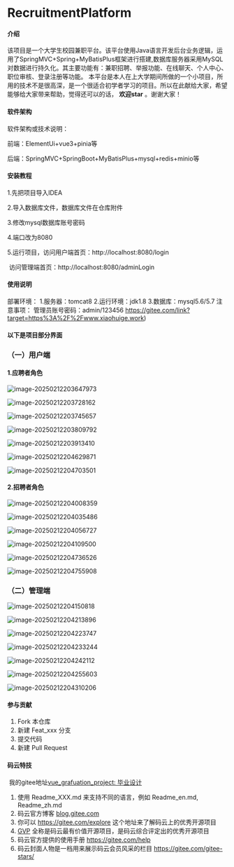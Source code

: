 # RecruitmentPlatform

#### 介绍

该项目是一个大学生校园兼职平台。该平台使用Java语言开发后台业务逻辑，运用了SpringMVC+Spring+MyBatisPlus框架进行搭建,数据库服务器采用MySQL对数据进行持久化。其主要功能有：兼职招聘、举报功能、在线聊天、个人中心、职位审核、登录注册等功能。 本平台是本人在上大学期间所做的一个小项目，所用的技术不是很高深，是一个很适合初学者学习的项目。所以在此献给大家，希望能够给大家带来帮助，觉得还可以的话， **欢迎star** 。谢谢大家！

#### 软件架构

软件架构或技术说明： 

前端：ElementUi+vue3+pinia等

后端：SpringMVC+SpringBoot+MyBatisPlus+mysql+redis+minio等

#### 安装教程

1.先把项目导入IDEA

2.导入数据库文件，数据库文件在仓库附件

 3.修改mysql数据库账号密码 

4.端口改为8080

 5.运行项目，访问用户端首页：http://localhost:8080/login

​						访问管理端首页：http://localhost:8080/adminLogin



#### 使用说明

部署环境： 1.服务器：tomcat8 2.运行环境：jdk1.8 3.数据库：mysql5.6/5.7 注意事项： 管理员账号密码：admin/123456 https://gitee.com/link?target=https%3A%2F%2Fwww.xiaohuige.work)

#### 以下是项目部分界面

### （一）用户端

#### 1.应聘者角色
![image-20250212203647973](https://github.com/user-attachments/assets/8bc86d2c-e686-44b6-bf2a-da544438df0e)


![image-20250212203728162](typora-user-images\image-20250212203728162.png)

![image-20250212203745657](typora-user-images\image-20250212203745657.png)

![image-20250212203809792](typora-user-images\image-20250212203809792.png)

![image-20250212203913410](typora-user-images\image-20250212203913410.png)

![image-20250212204629871](typora-user-images\image-20250212204629871.png)

![image-20250212204703501](typora-user-images\image-20250212204703501.png)

#### 2.招聘者角色

![image-20250212204008359](typora-user-images\image-20250212204008359.png)

![image-20250212204035486](typora-user-images\image-20250212204035486.png)

![image-20250212204056727](typora-user-images\image-20250212204056727.png)

![image-20250212204109500](typora-user-images\image-20250212204109500.png)

![image-20250212204736526](typora-user-images\image-20250212204736526.png)

![image-20250212204755908](typora-user-images\image-20250212204755908.png)

### （二）管理端

![image-20250212204150818](typora-user-images\image-20250212204150818.png)

![image-20250212204213896](typora-user-images\image-20250212204213896.png)

![image-20250212204223747](typora-user-images\image-20250212204223747.png)

![image-20250212204233244](typora-user-images\image-20250212204233244.png)

![image-20250212204242112](typora-user-images\image-20250212204242112.png)

![image-20250212204255603](typora-user-images\image-20250212204255603.png)

![image-20250212204310206](typora-user-images\image-20250212204310206.png)

#### 参与贡献

1. Fork 本仓库
2. 新建 Feat_xxx 分支
3. 提交代码
4. 新建 Pull Request

#### 码云特技

​	我的gitee地址[vue_grafuation_project: 毕业设计](https://gitee.com/kk-yuanqu/vue_grafuation_project)

1. 使用 Readme_XXX.md 来支持不同的语言，例如 Readme_en.md, Readme_zh.md
2. 码云官方博客 [blog.gitee.com](https://blog.gitee.com/)
3. 你可以 https://gitee.com/explore 这个地址来了解码云上的优秀开源项目
4. [GVP](https://gitee.com/gvp) 全称是码云最有价值开源项目，是码云综合评定出的优秀开源项目
5. 码云官方提供的使用手册 https://gitee.com/help
6. 码云封面人物是一档用来展示码云会员风采的栏目 https://gitee.com/gitee-stars/

